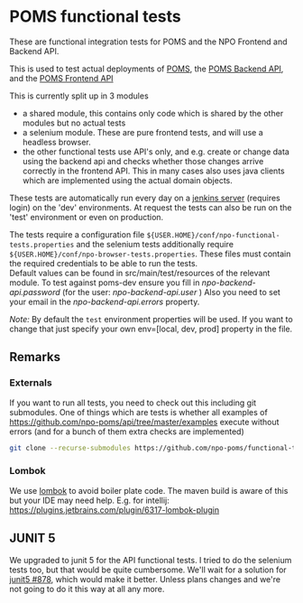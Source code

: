# POMS functional tests

These are functional integration tests for POMS and the NPO Frontend and Backend API.

This is used to test actual deployments of [POMS](https://poms.omroep.nl/), the [POMS Backend API](https://api.poms.omroep.nl), 
and the [POMS Frontend API](https://rs.poms.omroep.nl)

This is currently split up in 3 modules
* a shared module, this contains only code which is shared by the other modules but no actual tests
* a selenium module. These are pure frontend tests, and will use a headless browser.
* the other functional tests use API's only, and e.g. create or change data using the backend api 
and checks whether those changes arrive correctly in the frontend API. 
This in many cases also uses java clients which are implemented using the actual domain objects.


These tests are automatically run every day on a [jenkins server](https://jenkins.vpro.nl/job/POMS%20Functional%20Tests/) 
(requires login)  on the 'dev' environments. At request the tests can also be run on the 'test' environment or even on production.

The tests require a configuration file `${USER.HOME}/conf/npo-functional-tests.properties` and the selenium
tests additionally require `${USER.HOME}/conf/npo-browser-tests.properties`. 
These files must contain the required credentials to be able to run the tests.  
Default values can be found in src/main/test/resources of the relevant module.
To test against poms-dev ensure you fill in *npo-backend-api.password* (for the user: *npo-backend-api.user* )
Also you need to set your email in the *npo-backend-api.errors* property.

*Note:* By default the ```test``` environment properties will be used. If you want to change that just specify your own env=[local, dev, prod] property in the file.

## Remarks
### Externals
If you want to run all tests, you need to check out this including git submodules. 
One of things which are tests is whether all examples of https://github.com/npo-poms/api/tree/master/examples execute without errors 
(and for a bunch of them extra checks are implemented)
```bash
git clone --recurse-submodules https://github.com/npo-poms/functional-tests.git
```

### Lombok
We use [lombok](https://projectlombok.org) to avoid boiler plate code. 
The maven build is aware of this but your IDE may need help. 
E.g. for intellij: https://plugins.jetbrains.com/plugin/6317-lombok-plugin


## JUNIT 5
We upgraded to junit 5 for the API functional tests. I tried to do the selenium tests too, but that would be quite cumbersome. We'll wait for a solution for [junit5 #878](https://github.com/junit-team/junit5/issues/878), which would make it better. Unless plans changes and we're not going to do it this way at all any more.

